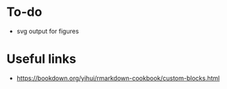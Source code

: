 # To-do

- svg output for figures


# Useful links

- https://bookdown.org/yihui/rmarkdown-cookbook/custom-blocks.html
